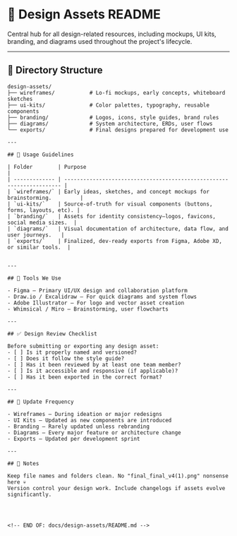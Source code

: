 <!-- 
START OF: docs/design-assets/README.md
Purpose: Central hub for all UI/UX design assets, wireframes, mockups, and visual guidelines.
Update Frequency: Whenever there are new or updated design deliverables.
-->

# 🎨 Design Assets README


Central hub for all design-related resources, including mockups, UI kits, branding, and diagrams used throughout the project's lifecycle.

---

## 📁 Directory Structure

```plaintext
design-assets/
├── wireframes/           # Lo-fi mockups, early concepts, whiteboard sketches
├── ui-kits/              # Color palettes, typography, reusable components
├── branding/             # Logos, icons, style guides, brand rules
├── diagrams/             # System architecture, ERDs, user flows
└── exports/              # Final designs prepared for development use

---

## 🧠 Usage Guidelines

| Folder        | Purpose                                                               |
| ------------- | --------------------------------------------------------------------- |
| `wireframes/` | Early ideas, sketches, and concept mockups for brainstorming.         |
| `ui-kits/`    | Source-of-truth for visual components (buttons, forms, layouts, etc). |
| `branding/`   | Assets for identity consistency—logos, favicons, social media sizes.  |
| `diagrams/`   | Visual documentation of architecture, data flow, and user journeys.   |
| `exports/`    | Finalized, dev-ready exports from Figma, Adobe XD, or similar tools.  |


---

## 📐 Tools We Use

- Figma — Primary UI/UX design and collaboration platform
- Draw.io / Excalidraw — For quick diagrams and system flows
- Adobe Illustrator — For logo and vector asset creation
- Whimsical / Miro — Brainstorming, user flowcharts

---

## ✅ Design Review Checklist

Before submitting or exporting any design asset:
- [ ] Is it properly named and versioned?
- [ ] Does it follow the style guide?
- [ ] Has it been reviewed by at least one team member?
- [ ] Is it accessible and responsive (if applicable)?
- [ ] Has it been exported in the correct format?

---

## 🔄 Update Frequency

- Wireframes – During ideation or major redesigns
- UI Kits – Updated as new components are introduced
- Branding – Rarely updated unless rebranding
- Diagrams – Every major feature or architecture change
- Exports – Updated per development sprint

---

## 📝 Notes

Keep file names and folders clean. No "final_final_v4(1).png" nonsense here 💀
Version control your design work. Include changelogs if assets evolve significantly.




<!-- END OF: docs/design-assets/README.md -->